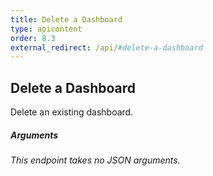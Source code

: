```yaml
---
title: Delete a Dashboard
type: apicontent
order: 8.3
external_redirect: /api/#delete-a-dashboard
---
```


## Delete a Dashboard
Delete an existing dashboard.

##### Arguments
*This endpoint takes no JSON arguments.*
